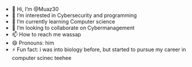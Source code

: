 - 👋 Hi, I’m @Muaz30
- 👀 I’m interested in Cybersecurity and programming
- 🌱 I’m currently learning Computer science
- 💞️ I’m looking to collaborate on Cybermanagement
- 📫 How to reach me wassap
- 😄 Pronouns: him
- ⚡ Fun fact: i was into biology before, but started to pursue my career in computer scinec teehee

<!---
Muaz30/Muaz30 is a ✨ special ✨ repository because its `README.md` (this file) appears on your GitHub profile.
You can click the Preview link to take a look at your changes.
--->
